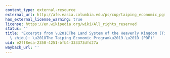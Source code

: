 ```yaml
---
content_type: external-resource
external_url: http://afe.easia.columbia.edu/ps/cup/taiping_economic_pgm.pdf
has_external_license_warning: true
license: https://en.wikipedia.org/wiki/All_rights_reserved
status: ''
title: "Excerpts from \u201CThe Land System of the Heavenly Kingdom (Tianchao tianmu\
  \ zhidu): \u2018The Taiping Economic Program\u2019.\u201D (PDF)"
uid: e2ff8eca-2350-4251-bfb4-333373dfd27a
wayback_url: ''
---
```

